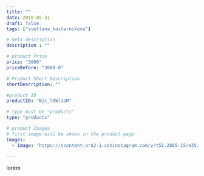 ```yaml
---
title: ""
date: 2018-05-31
draft: false
tags: ["svetlana_kustarnikova"]

# meta description
description : ""

# product Price
price: "3000"
priceBefore: "3600.0"

# Product Short Description
shortDescription: ""

#product ID
productID: "Bjc_l0Wl1aM"

# type must be "products"
type: "products"

# product Images
# first image will be shown in the product page
images:
  - image: "https://scontent-arn2-1.cdninstagram.com/v/t51.2885-15/e35/32630737_2013142172048694_3028734439476690944_n.jpg?se=7&tp=1&_nc_ht=scontent-arn2-1.cdninstagram.com&_nc_cat=106&_nc_ohc=jRYKmgbaMokAX9kEFtC&ccb=7-4&oh=f7e1ccf86ad2b4bb79450c3204880899&oe=608384FD&ig_cache_key=MTc5MTU4NjQyNzU1MTA0NTI2MA%3D%3D.2-ccb7-4"

---
```

lorem
